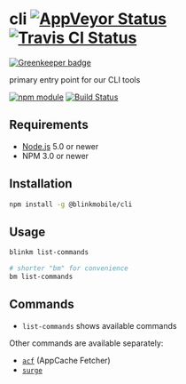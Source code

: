 # cli [![AppVeyor Status](https://ci.appveyor.com/api/projects/status/github/blinkmobile/cli?branch=master&svg=true)](https://ci.appveyor.com/project/blinkmobile/cli) [![Travis CI Status](https://travis-ci.org/blinkmobile/cli.svg?branch=master)](https://travis-ci.org/blinkmobile/cli)

[![Greenkeeper badge](https://badges.greenkeeper.io/blinkmobile/cli.svg)](https://greenkeeper.io/)

primary entry point for our CLI tools

[![npm module](https://img.shields.io/npm/v/@blinkmobile/cli.svg)](https://www.npmjs.com/package/@blinkmobile/cli)
[![Build Status](https://travis-ci.org/blinkmobile/cli.png)](https://travis-ci.org/blinkmobile/cli)


## Requirements

- [Node.js](https://nodejs.org/) 5.0 or newer
- NPM 3.0 or newer


## Installation

```sh
npm install -g @blinkmobile/cli
```


## Usage

```sh
blinkm list-commands

# shorter "bm" for convenience
bm list-commands
```


## Commands

- `list-commands` shows available commands

Other commands are available separately:

- [`acf`](https://github.com/blinkmobile/appcache-fetcher.js) (AppCache Fetcher)
- [`surge`](https://github.com/blinkmobile/surge-cli)
